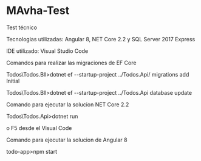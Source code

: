 # MAvha-Test
Test técnico

Tecnologias utilizadas: Angular 8, NET Core 2.2 y SQL Server 2017 Express

IDE utilizado: Visual Studio Code

Comandos para realizar las migraciones de EF Core

Todos\Todos.Bll>dotnet ef --startup-project ../Todos.Api/  migrations add Initial

Todos\Todos.Bll>dotnet ef --startup-project ../Todos.Api database update

Comando para ejecutar la solucion NET Core 2.2

Todos\Todos.Api>dotnet run 

o F5 desde el Visual Code

Comando para ejecutar la solucion de Angular 8

todo-app>npm start



